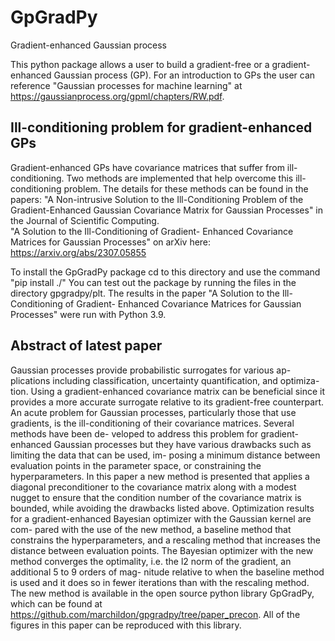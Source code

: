 # GpGradPy
 Gradient-enhanced Gaussian process

This python package allows a user to build a gradient-free or a gradient-enhanced Gaussian process (GP). For an introduction to GPs the user can reference "Gaussian processes for machine learning" at https://gaussianprocess.org/gpml/chapters/RW.pdf.

## Ill-conditioning problem for gradient-enhanced GPs

Gradient-enhanced GPs have covariance matrices that suffer from ill-conditioning. Two methods are implemented that help overcome this ill-conditioning problem. The details for these methods can be found in the papers:
    "A Non-intrusive Solution to the Ill-Conditioning Problem of the Gradient-Enhanced Gaussian Covariance Matrix for Gaussian Processes" in the Journal of Scientific Computing.  
    "A Solution to the Ill-Conditioning of Gradient- Enhanced Covariance Matrices for Gaussian Processes" on arXiv here: https://arxiv.org/abs/2307.05855 

To install the GpGradPy package cd to this directory and use the command "pip install ./"
You can test out the package by running the files in the directory gpgradpy/plt. The results in the paper "A Solution to the Ill-Conditioning of Gradient- Enhanced Covariance Matrices for Gaussian Processes" were run with Python 3.9.

## Abstract of latest paper

Gaussian processes provide probabilistic surrogates for various ap- plications including classification, uncertainty quantification, and optimiza- tion. Using a gradient-enhanced covariance matrix can be beneficial since it provides a more accurate surrogate relative to its gradient-free counterpart. An acute problem for Gaussian processes, particularly those that use gradients, is the ill-conditioning of their covariance matrices. Several methods have been de- veloped to address this problem for gradient-enhanced Gaussian processes but they have various drawbacks such as limiting the data that can be used, im- posing a minimum distance between evaluation points in the parameter space, or constraining the hyperparameters. In this paper a new method is presented that applies a diagonal preconditioner to the covariance matrix along with a modest nugget to ensure that the condition number of the covariance matrix is bounded, while avoiding the drawbacks listed above. Optimization results for a gradient-enhanced Bayesian optimizer with the Gaussian kernel are com- pared with the use of the new method, a baseline method that constrains the hyperparameters, and a rescaling method that increases the distance between evaluation points. The Bayesian optimizer with the new method converges the optimality, i.e. the l2 norm of the gradient, an additional 5 to 9 orders of mag- nitude relative to when the baseline method is used and it does so in fewer iterations than with the rescaling method. The new method is available in the open source python library GpGradPy, which can be found at https://github.com/marchildon/gpgradpy/tree/paper_precon. All of the figures in this paper can be reproduced with this library.


